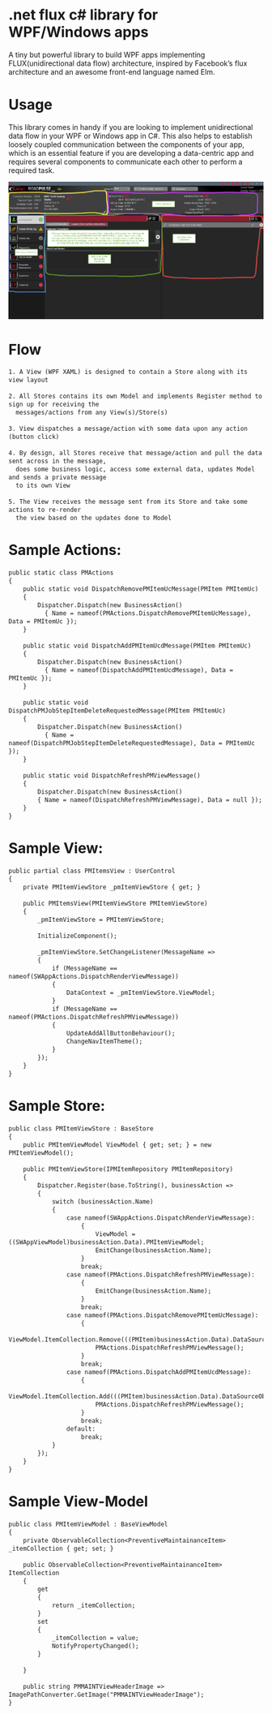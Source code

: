 # .net flux c# library for WPF/Windows apps
A tiny but powerful library to build WPF apps implementing FLUX(unidirectional data flow) architecture, inspired by Facebook’s flux architecture and an awesome front-end language named Elm.

# Usage
This library comes in handy if you are looking to implement unidirectional data flow in your WPF or Windows app in C#. This also helps to establish loosely coupled communication between the components of your app, which is an essential feature if you are developing a data-centric app and requires several components to communicate each other to perform a required task.
	
![GitHub Logo](https://github.com/yadalis/dotnet-flux-csharp-lib/blob/master/Images/connect_app_pic.png)

	
# Flow
	1. A View (WPF XAML) is designed to contain a Store along with its view layout
	
	2. All Stores contains its own Model and implements Register method to sign up for receiving the 
      messages/actions from any View(s)/Store(s)
	
	3. View dispatches a message/action with some data upon any action (button click)
	
	4. By design, all Stores receive that message/action and pull the data sent across in the message,
      does some business logic, access some external data, updates Model and sends a private message
      to its own View
	
	5. The View receives the message sent from its Store and take some actions to re-render
      the view based on the updates done to Model

# Sample Actions:
    public static class PMActions
    {
        public static void DispatchRemovePMItemUcMessage(PMItem PMItemUc)
        {
            Dispatcher.Dispatch(new BusinessAction()
              { Name = nameof(PMActions.DispatchRemovePMItemUcMessage), Data = PMItemUc });
        }

        public static void DispatchAddPMItemUcdMessage(PMItem PMItemUc)
        {
            Dispatcher.Dispatch(new BusinessAction() 
              { Name = nameof(DispatchAddPMItemUcdMessage), Data = PMItemUc });
        }

        public static void DispatchPMJobStepItemDeleteRequestedMessage(PMItem PMItemUc)
        {
            Dispatcher.Dispatch(new BusinessAction()
              { Name = nameof(DispatchPMJobStepItemDeleteRequestedMessage), Data = PMItemUc });
        }

        public static void DispatchRefreshPMViewMessage()
        {
            Dispatcher.Dispatch(new BusinessAction()
            { Name = nameof(DispatchRefreshPMViewMessage), Data = null });
        }
    }

# Sample View:
    public partial class PMItemsView : UserControl
    {
        private PMItemViewStore _pmItemViewStore { get; }

        public PMItemsView(PMItemViewStore PMItemViewStore)
        {
            _pmItemViewStore = PMItemViewStore;

            InitializeComponent();

            _pmItemViewStore.SetChangeListener(MessageName =>
            {
                if (MessageName == nameof(SWAppActions.DispatchRenderViewMessage))
                {
                    DataContext = _pmItemViewStore.ViewModel;
                }
                if (MessageName == nameof(PMActions.DispatchRefreshPMViewMessage))
                {
                    UpdateAddAllButtonBehaviour();
                    ChangeNavItemTheme();
                }
            });
        }
	}

# Sample Store:
    public class PMItemViewStore : BaseStore
    {
        public PMItemViewModel ViewModel { get; set; } = new PMItemViewModel();

        public PMItemViewStore(IPMItemRepository PMItemRepository)
        {
            Dispatcher.Register(base.ToString(), businessAction =>
            {
                switch (businessAction.Name)
                {
                    case nameof(SWAppActions.DispatchRenderViewMessage):
                        {
                            ViewModel = ((SWAppViewModel)businessAction.Data).PMItemViewModel;
                            EmitChange(businessAction.Name);
                        }
                        break;
                    case nameof(PMActions.DispatchRefreshPMViewMessage):
                        {
                            EmitChange(businessAction.Name);
                        }
                        break;
                    case nameof(PMActions.DispatchRemovePMItemUcMessage):
                        {
                            ViewModel.ItemCollection.Remove(((PMItem)businessAction.Data).DataSourceObject);
                            PMActions.DispatchRefreshPMViewMessage();
                        }
                        break;
                    case nameof(PMActions.DispatchAddPMItemUcdMessage):
                        {
                            ViewModel.ItemCollection.Add(((PMItem)businessAction.Data).DataSourceObject);
                            PMActions.DispatchRefreshPMViewMessage();
                        }
                        break;
                    default:
                        break;
                }
            });
        }
    }
    
    
# Sample View-Model
    public class PMItemViewModel : BaseViewModel
    {
        private ObservableCollection<PreventiveMaintainanceItem> _itemCollection { get; set; }

        public ObservableCollection<PreventiveMaintainanceItem> ItemCollection
        {
            get
            {
                return _itemCollection;
            }
            set
            {
                _itemCollection = value;
                NotifyPropertyChanged();
            }

        }

        public string PMMAINTViewHeaderImage => ImagePathConverter.GetImage("PMMAINTViewHeaderImage");
    }

